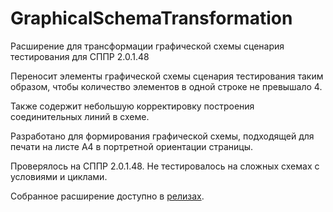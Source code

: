 # GraphicalSchemaTransformation
Расширение для трансформации графической схемы сценария тестирования для СППР 2.0.1.48 

Переносит элементы графической схемы сценария тестирования таким образом, чтобы количество элементов в одной строке не превышало 4.

Также содержит небольшую корректировку построения соединительных линий в схеме.

Разработано для формирования графической схемы, подходящей для печати на листе А4 в портретной ориентации страницы.

Проверялось на СППР 2.0.1.48. Не тестировалось на сложных схемах с условиями и циклами.

Собранное расширение доступно в [релизах](https://github.com/1cgh/GraphicalSchemaTransformation/releases).
